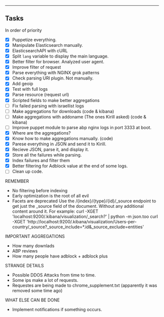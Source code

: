 ---

Tasks
-----

In order of priority

- [X] Puppetize everything.
- [X] Manipulate Elasticsearch manually.
- [X] ElasticsearchAPI with cURL
- [X] Split `lang` variable to display the main language.
- [X] Better filter for browser. Analyzed user agent.
- [X] Improve filter of request
- [X] Parse everything with NGINX grok patterns
- [X] Check parsing URI plugin. Not manually.
- [X] Add geoip
- [X] Test with full logs
- [X] Parse resource (request url)
- [X] Scripted fields to make better aggregations
- [ ] Fix failed parsing with israellist logs
- [ ] Make aggregations for downloads (code & kibana)
- [ ] Make aggregations with addoname (The ones Kirill asked) (code & kibana)
- [ ] Improve puppet module to parse abp nginx logs in port 3333 at boot.
- [X] Where are the aggregations?
- [X] Know how to make aggregations manually. (code)
- [X] Parese everything in JSON and send it to Kirill.
- [X] Recieve JSON, parse it, and display it.
- [X] Store all the failures while parsing.
- [X] Index failures and filter them
- [X] Better filtering for Adblock value at the end of some logs.
- [ ] Clean up code.

REMEMBER

- No filtering before indexing
- Early optimization is the root of all evil
- Facets are deprecated
Use the /{index}/{type}/{id}/_source endpoint to get just the _source field of the document.
Without any additional content around it.
For example:
curl -XGET 'localhost:9200/.kibana/visualization/_search?' | python -m json.too
curl -XGET 'http://localhost:9200/.kibana/visualization/Users-per-country/_source?_source_include=*.id&_source_exclude=entities'


IMPORTANT AGGREGATIONS
- How many downlads
- ABP reviews
- How many people have adblock + adblock plus

STRANGE DETAILS
- Possible DDOS Attacks from time to time.
- Some ips make a lot of requests.
- Requestes are being made to chrome_supplement.txt
  (apparently it was removed some time ago)

WHAT ELSE CAN BE DONE
- Implement notifications if something occurs.
